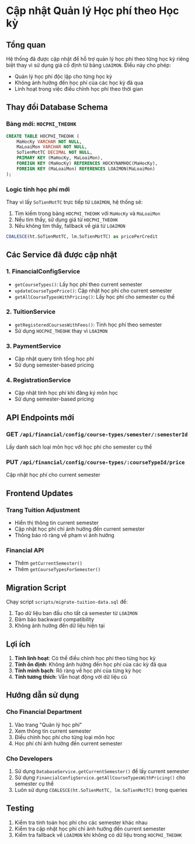 # Cập nhật Quản lý Học phí theo Học kỳ

## Tổng quan

Hệ thống đã được cập nhật để hỗ trợ quản lý học phí theo từng học kỳ riêng biệt thay vì sử dụng giá cố định từ bảng `LOAIMON`. Điều này cho phép:

- Quản lý học phí độc lập cho từng học kỳ
- Không ảnh hưởng đến học phí của các học kỳ đã qua
- Linh hoạt trong việc điều chỉnh học phí theo thời gian

## Thay đổi Database Schema

### Bảng mới: `HOCPHI_THEOHK`

```sql
CREATE TABLE HOCPHI_THEOHK (
    MaHocKy VARCHAR NOT NULL,
    MaLoaiMon VARCHAR NOT NULL,
    SoTienMotTC DECIMAL NOT NULL,
    PRIMARY KEY (MaHocKy, MaLoaiMon),
    FOREIGN KEY (MaHocKy) REFERENCES HOCKYNAMHOC(MaHocKy),
    FOREIGN KEY (MaLoaiMon) REFERENCES LOAIMON(MaLoaiMon)
);
```

### Logic tính học phí mới

Thay vì lấy `SoTienMotTC` trực tiếp từ `LOAIMON`, hệ thống sẽ:

1. Tìm kiếm trong bảng `HOCPHI_THEOHK` với `MaHocKy` và `MaLoaiMon`
2. Nếu tìm thấy, sử dụng giá từ `HOCPHI_THEOHK`
3. Nếu không tìm thấy, fallback về giá từ `LOAIMON`

```sql
COALESCE(ht.SoTienMotTC, lm.SoTienMotTC) as pricePerCredit
```

## Các Service đã được cập nhật

### 1. FinancialConfigService
- `getCourseTypes()`: Lấy học phí theo current semester
- `updateCourseTypePrice()`: Cập nhật học phí cho current semester
- `getAllCourseTypesWithPricing()`: Lấy học phí cho semester cụ thể

### 2. TuitionService
- `getRegisteredCoursesWithFees()`: Tính học phí theo semester
- Sử dụng `HOCPHI_THEOHK` thay vì `LOAIMON`

### 3. PaymentService
- Cập nhật query tính tổng học phí
- Sử dụng semester-based pricing

### 4. RegistrationService
- Cập nhật tính học phí khi đăng ký môn học
- Sử dụng semester-based pricing

## API Endpoints mới

### GET `/api/financial/config/course-types/semester/:semesterId`
Lấy danh sách loại môn học với học phí cho semester cụ thể

### PUT `/api/financial/config/course-types/:courseTypeId/price`
Cập nhật học phí cho current semester

## Frontend Updates

### Trang Tuition Adjustment
- Hiển thị thông tin current semester
- Cập nhật học phí chỉ ảnh hưởng đến current semester
- Thông báo rõ ràng về phạm vi ảnh hưởng

### Financial API
- Thêm `getCurrentSemester()`
- Thêm `getCourseTypesForSemester()`

## Migration Script

Chạy script `scripts/migrate-tuition-data.sql` để:

1. Tạo dữ liệu ban đầu cho tất cả semester từ `LOAIMON`
2. Đảm bảo backward compatibility
3. Không ảnh hưởng đến dữ liệu hiện tại

## Lợi ích

1. **Tính linh hoạt**: Có thể điều chỉnh học phí theo từng học kỳ
2. **Tính ổn định**: Không ảnh hưởng đến học phí của các kỳ đã qua
3. **Tính minh bạch**: Rõ ràng về học phí của từng kỳ học
4. **Tính tương thích**: Vẫn hoạt động với dữ liệu cũ

## Hướng dẫn sử dụng

### Cho Financial Department
1. Vào trang "Quản lý học phí"
2. Xem thông tin current semester
3. Điều chỉnh học phí cho từng loại môn học
4. Học phí chỉ ảnh hưởng đến current semester

### Cho Developers
1. Sử dụng `DatabaseService.getCurrentSemester()` để lấy current semester
2. Sử dụng `FinancialConfigService.getAllCourseTypesWithPricing()` cho semester cụ thể
3. Luôn sử dụng `COALESCE(ht.SoTienMotTC, lm.SoTienMotTC)` trong queries

## Testing

1. Kiểm tra tính toán học phí cho các semester khác nhau
2. Kiểm tra cập nhật học phí chỉ ảnh hưởng đến current semester
3. Kiểm tra fallback về `LOAIMON` khi không có dữ liệu trong `HOCPHI_THEOHK` 